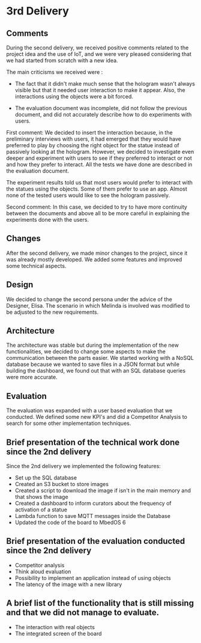 # 3rd Delivery
## Comments

During the second delivery, we received positive comments related to the project idea and the use of IoT, and we were very pleased considering that we had started from scratch with a new idea.

The main criticisms we received were :
- The fact that it didn't make much sense that the hologram wasn't always visible but that it needed user interaction to make it appear.
Also, the interactions using the objects were a bit forced.

- The evaluation document was incomplete, did not follow the previous document, and did not accurately describe how to do experiments with users.

First comment:
We decided to insert the interaction because, in the preliminary interviews with users, it had emerged that they would have preferred to play by choosing the right object for the statue instead of passively looking at the hologram.
However, we decided to investigate even deeper and experiment with users to see if they preferred to interact or not and how they prefer to interact.
All the tests we have done are described in the evaluation document.

The experiment results told us that most users would prefer to interact with the statues using the objects.
Some of them prefer to use an app.
Almost none of the tested users would like to see the hologram passively.

Second comment:
In this case, we decided to try to have more continuity between the documents and above all to be more careful in explaining the experiments done with the users.
   

## Changes
After the second delivery, we made minor changes to the project, since it was already mostly developed. We added some features and improved some technical aspects.
## Design 
We decided to change the second persona under the advice of the Designer, Elisa. The scenario in which Melinda is involved was modified to be adjusted to the new requirements. 
## Architecture
The architecture was stable but during the implementation of the new functionalities, we decided to change some aspects to make the communication between the parts easier. We started working with a NoSQL database because we wanted to save files in a JSON format but while building the dashboard, we found out that with an SQL database queries were more accurate.
## Evaluation
The evaluation was expanded with a user based evaluation that we conducted. We defined some new KPI's and did a Competitor Analysis to search for some other implementation techniques. 
## Brief presentation of the technical work done since the 2nd delivery
Since the 2nd delivery we implemented the following features: 
- Set up the SQL database
- Created an S3 bucket to store images
- Created a script to download the image if isn't in the main memory and that shows the image
- Created a dashboard to inform curators about the frequency of activation of a statue
- Lambda function to save MQTT messages inside the Database
- Updated the code of the board to MbedOS 6 

## Brief presentation of the evaluation conducted since the 2nd delivery
- Competitor analysis
- Think aloud evaluation
- Possibility to implement an application instead of using objects
- The latency of the image with a new library
## A brief list of the functionality that is still missing and that we did not manage to evaluate.
- The interaction with real objects
- The integrated screen of the board